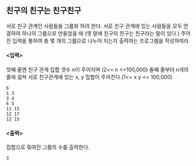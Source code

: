 ﻿## 친구의 친구는 친구친구

서로 친구 관계인 사람들을 그룹화 하려 한다. 서로 친구 관계에 있는 사람들을 모두 연결하여 하나의 그룹으로 만들었을 때
(옛 말에 친구의 친구는 친구라는 말이 있다.)
주어진 입력을 통하여 총 몇 개의 그룹으로 나누어 지는지 출력하는 프로그램을 작성하여라.


#### <입력>
첫째 줄엔 친구 관계 집합 갯수 n이 주어지며 (2<= n <=100,000)
둘째 줄부터 n개의 줄에 걸쳐 서로 친구관계에 있는 x, y 집합이 주어진다.(1<= x y <= 100,000)

    6
    1 3 
    3 4
    6 5
    11 15
    12 17
    12 15

#### <출력>
집합으로 묶여진 그룹의 수를 출력한다.

    3